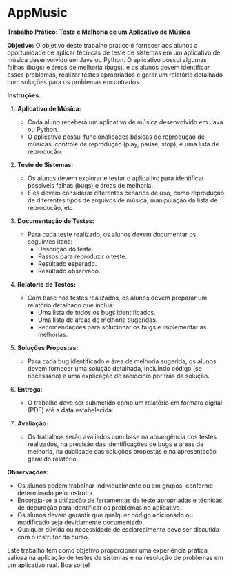 # AppMusic

**Trabalho Prático: Teste e Melhoria de um Aplicativo de Música**

**Objetivo:**
O objetivo deste trabalho prático é fornecer aos alunos a oportunidade de aplicar técnicas de teste de sistemas em um aplicativo de música desenvolvido em Java ou Python. O aplicativo possui algumas falhas (bugs) e áreas de melhoria (bugs), e os alunos devem identificar esses problemas, realizar testes apropriados e gerar um relatório detalhado com soluções para os problemas encontrados.

**Instruções:**

1. **Aplicativo de Música:**
   - Cada aluno receberá um aplicativo de música desenvolvido em Java ou Python.
   - O aplicativo possui funcionalidades básicas de reprodução de músicas, controle de reprodução (play, pause, stop), e uma lista de reprodução.

2. **Teste de Sistemas:**
   - Os alunos devem explorar e testar o aplicativo para identificar possíveis falhas (bugs) e áreas de melhoria.
   - Eles devem considerar diferentes cenários de uso, como reprodução de diferentes tipos de arquivos de música, manipulação da lista de reprodução, etc.

3. **Documentação de Testes:**
   - Para cada teste realizado, os alunos devem documentar os seguintes itens:
     - Descrição do teste.
     - Passos para reproduzir o teste.
     - Resultado esperado.
     - Resultado observado.

4. **Relatório de Testes:**
   - Com base nos testes realizados, os alunos devem preparar um relatório detalhado que inclua:
     - Uma lista de todos os bugs identificados.
     - Uma lista de áreas de melhoria sugeridas.
     - Recomendações para solucionar os bugs e implementar as melhorias.

5. **Soluções Propostas:**
   - Para cada bug identificado e área de melhoria sugerida, os alunos devem fornecer uma solução detalhada, incluindo código (se necessário) e uma explicação do raciocínio por trás da solução.

6. **Entrega:**
   - O trabalho deve ser submetido como um relatório em formato digital (PDF) até a data estabelecida.

7. **Avaliação:**
   - Os trabalhos serão avaliados com base na abrangência dos testes realizados, na precisão das identificações de bugs e áreas de melhoria, na qualidade das soluções propostas e na apresentação geral do relatório.

**Observações:**
- Os alunos podem trabalhar individualmente ou em grupos, conforme determinado pelo instrutor.
- Encoraja-se a utilização de ferramentas de teste apropriadas e técnicas de depuração para identificar os problemas no aplicativo.
- Os alunos devem garantir que qualquer código adicionado ou modificado seja devidamente documentado.
- Qualquer dúvida ou necessidade de esclarecimento deve ser discutida com o instrutor do curso.

Este trabalho tem como objetivo proporcionar uma experiência prática valiosa na aplicação de testes de sistemas e na resolução de problemas em um aplicativo real. Boa sorte!
